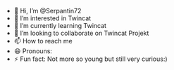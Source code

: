 - 👋 Hi, I’m @Serpantin72
- 👀 I’m interested in Twincat 
- 🌱 I’m currently learning Twincat
- 💞️ I’m looking to collaborate on Twincat Projekt
- 📫 How to reach me 
- 😄 Pronouns: 
- ⚡ Fun fact: Not more so young but still very curious:)

<!---
Serpantin72/Serpantin72 is a ✨ special ✨ repository because its `README.md` (this file) appears on your GitHub profile.
You can click the Preview link to take a look at your changes.
--->

